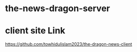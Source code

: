 # the-news-dragon-server

# client site Link
https://github.com/towhidulislam2023/the-dragon-news-client
